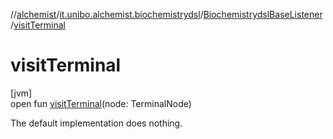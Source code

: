 //[alchemist](../../../index.md)/[it.unibo.alchemist.biochemistrydsl](../index.md)/[BiochemistrydslBaseListener](index.md)/[visitTerminal](visit-terminal.md)

# visitTerminal

[jvm]\
open fun [visitTerminal](visit-terminal.md)(node: TerminalNode)

The default implementation does nothing.
